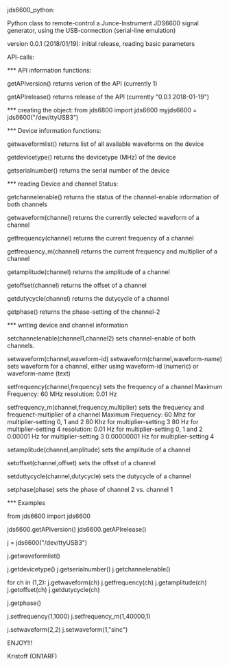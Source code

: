 jds6600_python:

Python class to remote-control a Junce-Instrument JDS6600 signal generator, using the USB-connection (serial-line emulation)

version 0.0.1 (2018/01/19): initial release, reading basic parameters


API-calls:

*** API information functions:

getAPIversion()
	returns verion of the API (currently 1)

getAPIrelease()
	returns release of the API (currently "0.0.1 2018-01-19")


*** creating the object:
	from jds6800 import jds6600
	myjds6600 = jds6600("/dev/ttyUSB3")



*** Device information functions:

getwaveformlist()
	returns list of all available waveforms on the device

getdevicetype()
	returns the devicetype (MHz) of the device

getserialnumber()
	returns the serial number of the device




*** reading Device and channel Status:

getchannelenable()
	returns the status of the channel-enable information of both channels

getwaveform(channel)
	returns the currently selected waveform of a channel

getfrequency(channel)
	returns the current frequency of a channel

getfrequency_m(channel)
	returns the current frequency and multiplier of a channel

getamplitude(channel)
	returns the amplitude of a channel

getoffset(channel)
	returns the offset of a channel

getdutycycle(channel)
	returns the dutycycle of a channel

getphase()
	returns the phase-setting of the channel-2


*** writing device and channel information

setchannelenable(channel1,channel2)
	sets channel-enable of both channels.

setwaveform(channel,waveform-id)
setwaveform(channel,waveform-name)
	sets waveform for a channel, either using waveform-id (numeric) or
	waveform-name (text)

setfrequency(channel,frequency)
	sets the frequency of a channel
	Maximum Frequency: 60 MHz
	resolution: 0.01 Hz

setfrequency_m(channel,frequency,multiplier)
	sets the frequency and frequenct-multiplier of a channel
	Maximum Frequency:
		60 Mhz for multiplier-setting 0, 1 and 2
		80 Khz for multiplier-setting 3
		80 Hz for multiplier-setting 4
	resolution:
		0.01 Hz for multiplier-setting 0, 1 and 2
		0.00001 Hz for multiplier-setting 3
		0.00000001 Hz for multiplier-setting 4

setamplitude(channel,amplitude)
	sets the amplitude of a channel

setoffset(channel,offset)
	sets the offset of a channel

setduttycycle(channel,dutycycle)
	sets the dutycycle of a channel

setphase(phase)
	sets the phase of channel 2 vs. channel 1



*** Examples


from jds6600 import jds6600

jds6600.getAPIversion()
jds6600.getAPIrelease()

j = jds6600("/dev/ttyUSB3")

j.getwaveformlist()

j.getdevicetype()
j.getserialnumber()
j.getchannelenable()

for ch in (1,2):
	j.getwaveform(ch)
	j.getfrequency(ch)
	j.getamplitude(ch)
	j.getoffset(ch)
	j.getdutycycle(ch)

j.getphase()


j.setfrequency(1,1000)
j.setfrequency_m(1,40000,1)

j.setwaveform(2,2)
j.setwaveform(1,"sinc")



ENJOY!!!


Kristoff (ON1ARF)
